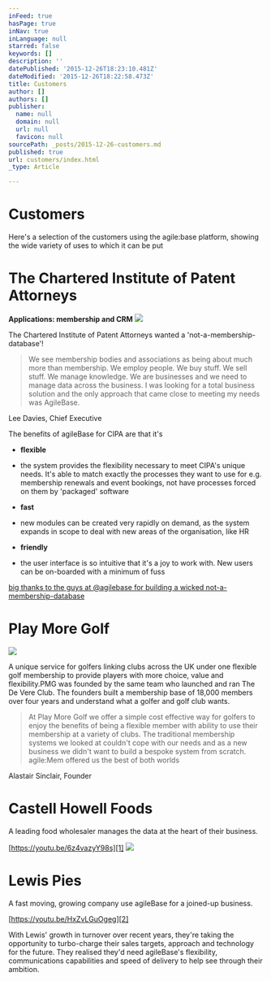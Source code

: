 ```yaml
---
inFeed: true
hasPage: true
inNav: true
inLanguage: null
starred: false
keywords: []
description: ''
datePublished: '2015-12-26T18:23:10.481Z'
dateModified: '2015-12-26T18:22:58.473Z'
title: Customers
author: []
authors: []
publisher:
  name: null
  domain: null
  url: null
  favicon: null
sourcePath: _posts/2015-12-26-customers.md
published: true
url: customers/index.html
_type: Article

---
```

# Customers

Here's a selection of the customers using the agile:base platform, showing the wide variety of uses to which it can be put

# The Chartered Institute of Patent Attorneys

**Applications: membership and CRM**
![](https://the-grid-user-content.s3-us-west-2.amazonaws.com/45d24a14-c91a-47e5-a31a-53ae3b62e9e3.jpg)

The Chartered Institute of Patent Attorneys wanted a 'not-a-membership-database'!

> We see membership bodies and associations as being about much more than membership. We employ people. We buy stuff. We sell stuff. We manage knowledge. We are businesses and we need to manage data across the business. I was looking for a total business solution and the only approach that came close to meeting my needs was AgileBase.

Lee Davies, Chief Executive

The benefits of agileBase for CIPA are that it's

* **flexible**

- the system provides the flexibility necessary to meet CIPA's unique needs. It's able to match exactly the processes they want to use for e.g. membership renewals and event bookings, not have processes forced on them by 'packaged' software
* **fast**

- new modules can be created very rapidly on demand, as the system expands in scope to deal with new areas of the organisation, like HR
* **friendly**

- the user interface is so intuitive that it's a joy to work with. New users can be on-boarded with a minimum of fuss

[big thanks to the guys at @agilebase for building a wicked not-a-membership-database][0]

# Play More Golf
![](https://the-grid-user-content.s3-us-west-2.amazonaws.com/cbca7253-c337-4c19-b927-4fb0d6b5b27a.jpg)

A unique service for golfers linking clubs across the UK under one flexible golf membership to provide players with more choice, value and flexibility.PMG was founded by the same team who launched and ran The De Vere Club. The founders built a membership base of 18,000 members over four years and understand what a golfer and golf club wants.

> At Play More Golf we offer a simple cost effective way for golfers to enjoy the benefits of being a flexible member with ability to use their membership at a variety of clubs. The traditional membership systems we looked at couldn't cope with our needs and as a new business we didn't want to build a bespoke system from scratch. agile:Mem offered us the best of both worlds

Alastair Sinclair, Founder

# Castell Howell Foods

A leading food wholesaler manages the data at the heart of their business.

[https://youtu.be/6z4vazyY98s][1]
![](https://the-grid-user-content.s3-us-west-2.amazonaws.com/8772388c-7e2a-459f-981c-8cf2adcd99a5.jpg)

# Lewis Pies

A fast moving, growing company use agileBase for a joined-up business.

[https://youtu.be/HxZvLGuOgeg][2]

With Lewis' growth in turnover over recent years, they're taking the opportunity to turbo-charge their sales targets, approach and technology for the future.
They realised they'd need agileBase's flexibility, communications capabilities and speed of delivery to help see through their ambition.

[][3]

[0]: https://twitter.com/LeeMarkDavies/status/659749939736612864?ref_src=twsrc%5Etfw
[1]: https://youtu.be/6z4vazyY98s?list=PLlgCqlJyQnPNw-O6_IBQF0odA9_sSnrek
[2]: https://youtu.be/HxZvLGuOgeg?list=PLlgCqlJyQnPNw-O6_IBQF0odA9_sSnrek
[3]: https://twitter.com/agilebase